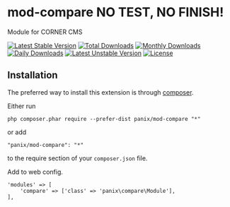 mod-compare NO TEST, NO FINISH!
===========
Module for CORNER CMS

[![Latest Stable Version](https://poser.pugx.org/panix/mod-compare/v/stable)](https://packagist.org/packages/panix/mod-compare) [![Total Downloads](https://poser.pugx.org/panix/mod-compare/downloads)](https://packagist.org/packages/panix/mod-compare) [![Monthly Downloads](https://poser.pugx.org/panix/mod-compare/d/monthly)](https://packagist.org/packages/panix/mod-compare) [![Daily Downloads](https://poser.pugx.org/panix/mod-compare/d/daily)](https://packagist.org/packages/panix/mod-compare) [![Latest Unstable Version](https://poser.pugx.org/panix/mod-compare/v/unstable)](https://packagist.org/packages/panix/mod-compare) [![License](https://poser.pugx.org/panix/mod-compare/license)](https://packagist.org/packages/panix/mod-compare)


Installation
------------

The preferred way to install this extension is through [composer](http://getcomposer.org/download/).

Either run

```
php composer.phar require --prefer-dist panix/mod-compare "*"
```

or add

```
"panix/mod-compare": "*"
```

to the require section of your `composer.json` file.

Add to web config.
```
'modules' => [
    'compare' => ['class' => 'panix\compare\Module'],
],

